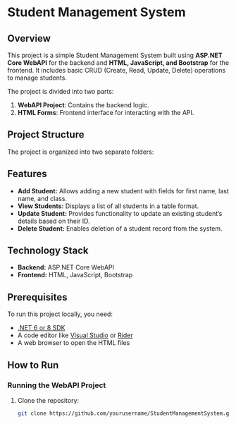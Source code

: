 # Student Management System

## Overview
This project is a simple Student Management System built using **ASP.NET Core WebAPI** for the backend and **HTML, JavaScript, and Bootstrap** for the frontend. It includes basic CRUD (Create, Read, Update, Delete) operations to manage students.

The project is divided into two parts:
1. **WebAPI Project**: Contains the backend logic.
2. **HTML Forms**: Frontend interface for interacting with the API.

## Project Structure
The project is organized into two separate folders:

## Features
- **Add Student:** Allows adding a new student with fields for first name, last name, and class.
- **View Students:** Displays a list of all students in a table format.
- **Update Student:** Provides functionality to update an existing student’s details based on their ID.
- **Delete Student:** Enables deletion of a student record from the system.

## Technology Stack
- **Backend:** ASP.NET Core WebAPI
- **Frontend:** HTML, JavaScript, Bootstrap

## Prerequisites
To run this project locally, you need:
- [.NET 6 or 8 SDK](https://dotnet.microsoft.com/download)
- A code editor like [Visual Studio](https://visualstudio.microsoft.com/) or [Rider](https://www.jetbrains.com/rider/)
- A web browser to open the HTML files

## How to Run

### Running the WebAPI Project
1. Clone the repository:
   ```bash
   git clone https://github.com/yourusername/StudentManagementSystem.git
